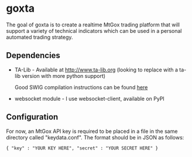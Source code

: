 goxta
=====

The goal of goxta is to create a realtime MtGox trading platform that will support a variety of technical indicators which can be used in a personal automated trading strategy.

Dependencies
------------
* TA-Lib -  Available at http://www.ta-lib.org (looking to replace with a ta-lib version with more python support)

  Good SWIG compilation instructions can be found [here](http://blog.mediafederation.com/andy-hawkins/getting-ta-lib-to-work-with-python-2-6-swig-interface/)
* websocket module - I use websocket-client, available on PyPI

Configuration
-------------
For now, an MtGox API key is required to be placed in a file in the same directory called "keydata.conf". The format should be in JSON as follows:

`{ "key" : "YOUR KEY HERE", "secret" : "YOUR SECRET HERE" }`


